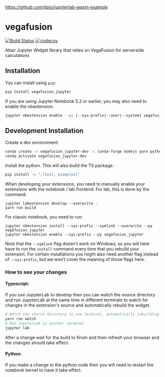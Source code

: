 https://github.com/jtpio/jupyterlab-wasm-example

# vegafusion

[![Build Status](https://travis-ci.org/jonmmease/vegafusion.svg?branch=master)](https://travis-ci.org/jonmmease/vegafusion_jupyter)
[![codecov](https://codecov.io/gh/jonmmease/vegafusion/branch/master/graph/badge.svg)](https://codecov.io/gh/jonmmease/vegafusion)


Altair Jupyter Widget library that relies on VegaFusion for serverside calculations

## Installation

You can install using `pip`:

```bash
pip install vegafusion_jupyter
```

If you are using Jupyter Notebook 5.2 or earlier, you may also need to enable
the nbextension:
```bash
jupyter nbextension enable --py [--sys-prefix|--user|--system] vegafusion_jupyter
```

## Development Installation

Create a dev environment:
```bash
conda create -n vegafusion_jupyter-dev -c conda-forge nodejs yarn python jupyterlab
conda activate vegafusion_jupyter-dev
```

Install the python. This will also build the TS package.
```bash
pip install -e ".[test, examples]"
```

When developing your extensions, you need to manually enable your extensions with the
notebook / lab frontend. For lab, this is done by the command:

```
jupyter labextension develop --overwrite .
yarn run build
```

For classic notebook, you need to run:

```
jupyter nbextension install --sys-prefix --symlink --overwrite --py vegafusion_jupyter
jupyter nbextension enable --sys-prefix --py vegafusion_jupyter
```

Note that the `--symlink` flag doesn't work on Windows, so you will here have to run
the `install` command every time that you rebuild your extension. For certain installations
you might also need another flag instead of `--sys-prefix`, but we won't cover the meaning
of those flags here.

### How to see your changes
#### Typescript:
If you use JupyterLab to develop then you can watch the source directory and run JupyterLab at the same time in different
terminals to watch for changes in the extension's source and automatically rebuild the widget.

```bash
# Watch the source directory in one terminal, automatically rebuilding when needed
yarn run watch
# Run JupyterLab in another terminal
jupyter lab
```

After a change wait for the build to finish and then refresh your browser and the changes should take effect.

#### Python:
If you make a change to the python code then you will need to restart the notebook kernel to have it take effect.
